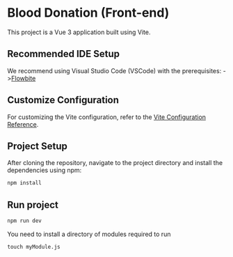 # Blood Donation (Front-end)

This project is a Vue 3 application built using Vite.

## Recommended IDE Setup
We recommend using Visual Studio Code (VSCode) with the prerequisites:
->[Flowbite]([https://www.google.com](https://flowbite.com/docs/getting-started/quickstart/))


## Customize Configuration
For customizing the Vite configuration, refer to the [Vite Configuration Reference](https://vitejs.dev/config/).

## Project Setup
After cloning the repository, navigate to the project directory and install the dependencies using npm:
```bash
npm install
```

## Run project
```bash
npm run dev
```

You need to install a directory of modules required to run 

```
touch myModule.js

```
